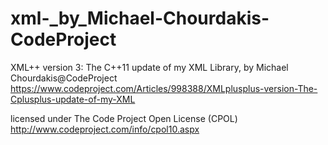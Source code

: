# xml-_by_Michael-Chourdakis-CodeProject
XML++ version 3: The C++11 update of my XML Library, by Michael Chourdakis@CodeProject
https://www.codeproject.com/Articles/998388/XMLplusplus-version-The-Cplusplus-update-of-my-XML

licensed under The Code Project Open License (CPOL)
http://www.codeproject.com/info/cpol10.aspx

